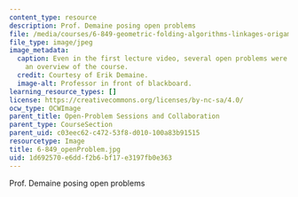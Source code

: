 ```yaml
---
content_type: resource
description: Prof. Demaine posing open problems
file: /media/courses/6-849-geometric-folding-algorithms-linkages-origami-polyhedra-fall-2012/1d692570e6ddf2b6bf17e3197fb0e363_6-849_openProblem.JPG
file_type: image/jpeg
image_metadata:
  caption: Even in the first lecture video, several open problems were presented alongside
    an overview of the course.
  credit: Courtesy of Erik Demaine.
  image-alt: Professor in front of blackboard.
learning_resource_types: []
license: https://creativecommons.org/licenses/by-nc-sa/4.0/
ocw_type: OCWImage
parent_title: Open-Problem Sessions and Collaboration
parent_type: CourseSection
parent_uid: c03eec62-c472-53f8-d010-100a83b91515
resourcetype: Image
title: 6-849_openProblem.jpg
uid: 1d692570-e6dd-f2b6-bf17-e3197fb0e363
---
```

Prof. Demaine posing open problems